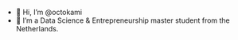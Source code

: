 - 👋 Hi, I’m @octokami
- 🌱 I’m a Data Science & Entrepreneurship master student from the Netherlands.

<!---
octokami/octokami is a ✨ special ✨ repository because its `README.md` (this file) appears on your GitHub profile.
You can click the Preview link to take a look at your changes.
--->
